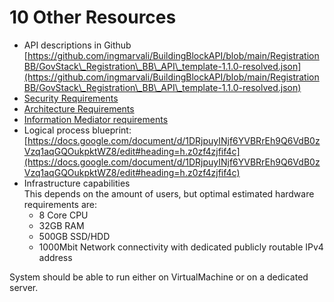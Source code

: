 # 10 Other Resources

* API descriptions in Github\
  [https://github.com/ingmarvali/BuildingBlockAPI/blob/main/RegistrationBB/GovStack\_Registration\_BB\_API\_template-1.1.0-resolved.json](https://github.com/ingmarvali/BuildingBlockAPI/blob/main/RegistrationBB/GovStack\_Registration\_BB\_API\_template-1.1.0-resolved.json)
* [Security Requirements](../security-requirements/)
* [Architecture Requirements](../../architecture-and-nonfunctional-requirements/)
* [Information Mediator requirements](../information-mediation/)
* Logical process blueprint:\
  [https://docs.google.com/document/d/1DRjpuyINjf6YVBRrEh9Q6VdB0zVzq1aqGQOukpktWZ8/edit#heading=h.z0zf4zjfif4c](https://docs.google.com/document/d/1DRjpuyINjf6YVBRrEh9Q6VdB0zVzq1aqGQOukpktWZ8/edit#heading=h.z0zf4zjfif4c)
* Infrastructure capabilities\
  This depends on the amount of users, but optimal estimated hardware requirements are:
  * 8 Core CPU
  * 32GB RAM
  * 500GB SSD/HDD
  * 1000Mbit Network connectivity with dedicated publicly routable IPv4 address

System should be able to run either on VirtualMachine or on a dedicated server.

